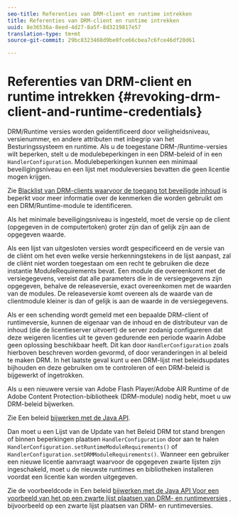 ```yaml
---
seo-title: Referenties van DRM-client en runtime intrekken
title: Referenties van DRM-client en runtime intrekken
uuid: 8e36536a-8eed-4d27-8a5f-8d3219817e57
translation-type: tm+mt
source-git-commit: 29bc8323460d9be0fce66cbea7c6fce46df20d61

---
```



# Referenties van DRM-client en runtime intrekken {#revoking-drm-client-and-runtime-credentials}

DRM/Runtime versies worden geïdentificeerd door veiligheidsniveau, versienummer, en andere attributen met inbegrip van het Besturingssysteem en runtime. Als u de toegestane DRM-/Runtime-versies wilt beperken, stelt u de modulebeperkingen in een DRM-beleid of in een `HandlerConfiguration`. Modulebeperkingen kunnen een minimaal beveiligingsniveau en een lijst met moduleversies bevatten die geen licentie mogen krijgen.

Zie [Blacklist van DRM-clients waarvoor de toegang tot beveiligde inhoud](../../protecting-content/introduction/usage-rules/runtime-application-restrictions/blacklist-drm-clients.md) is beperkt voor meer informatie over de kenmerken die worden gebruikt om een DRM/Runtime-module te identificeren.

Als het minimale beveiligingsniveau is ingesteld, moet de versie op de client (opgegeven in de computertoken) groter zijn dan of gelijk zijn aan de opgegeven waarde.

Als een lijst van uitgesloten versies wordt gespecificeerd en de versie van de cliënt om het even welke versie herkenningstekens in de lijst aanpast, zal de cliënt niet worden toegestaan om een recht te gebruiken die deze instantie ModuleRequirements bevat. Een module die overeenkomt met de versiegegevens, vereist dat alle parameters die in de versiegegevens zijn opgegeven, behalve de releaseversie, exact overeenkomen met de waarden van de modules. De releaseversie komt overeen als de waarde van de clientmodule kleiner is dan of gelijk is aan de waarde in de versiegegevens.

Als er een schending wordt gemeld met een bepaalde DRM-client of runtimeversie, kunnen de eigenaar van de inhoud en de distributeur van de inhoud (die de licentieserver uitvoert) de server zodanig configureren dat deze weigeren licenties uit te geven gedurende een periode waarin Adobe geen oplossing beschikbaar heeft. Dit kan door `HandlerConfiguration` zoals hierboven beschreven worden gevormd, of door veranderingen in al beleid te maken DRM. In het laatste geval kunt u een DRM-lijst met beleidsupdates bijhouden en deze gebruiken om te controleren of een DRM-beleid is bijgewerkt of ingetrokken.

Als u een nieuwere versie van Adobe Flash Player/Adobe AIR Runtime of de Adobe Content Protection-bibliotheek (DRM-module) nodig hebt, moet u uw DRM-beleid bijwerken.

Zie Een beleid [bijwerken met de Java API](../../protecting-content/working-policies-overview/updating-policy-using-java-api.md).

Dan moet u een Lijst van de Update van het Beleid DRM tot stand brengen of binnen beperkingen plaatsen `HandlerConfiguration` door aan te halen `HandlerConfiguration.setRuntimeModuleRequirements()` of `HandlerConfiguration.setDRMModuleRequirements()`. Wanneer een gebruiker een nieuwe licentie aanvraagt waarvoor de opgegeven zwarte lijsten zijn ingeschakeld, moet u de nieuwste runtimes en bibliotheken installeren voordat een licentie kan worden uitgegeven.

Zie de voorbeeldcode in Een beleid [bijwerken met de Java API Voor een voorbeeld van het op een zwarte lijst plaatsen van DRM- en runtimeversies](../../protecting-content/working-policies-overview/updating-policy-using-java-api.md) , bijvoorbeeld op een zwarte lijst plaatsen van DRM- en runtimeversies.
